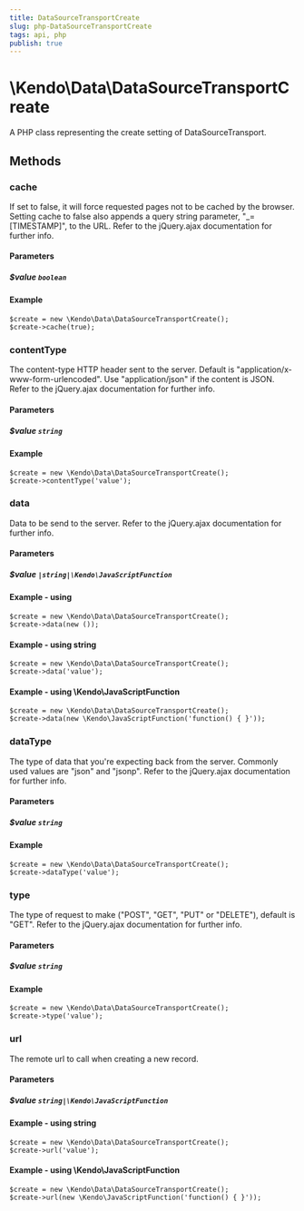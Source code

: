 ```yaml
---
title: DataSourceTransportCreate
slug: php-DataSourceTransportCreate
tags: api, php
publish: true
---
```


# \Kendo\Data\DataSourceTransportCreate

A PHP class representing the create setting of DataSourceTransport.


## Methods

### cache
If set to false, it will force requested pages not to be cached by the browser. Setting cache to false also appends a query string parameter, "_=[TIMESTAMP]", to the URL.
Refer to the jQuery.ajax documentation for further info.
#### Parameters

##### $value `boolean`



#### Example 
    $create = new \Kendo\Data\DataSourceTransportCreate();
    $create->cache(true);

### contentType
The content-type HTTP header sent to the server. Default is "application/x-www-form-urlencoded". Use "application/json" if the content is JSON.
Refer to the jQuery.ajax documentation for further info.
#### Parameters

##### $value `string`



#### Example 
    $create = new \Kendo\Data\DataSourceTransportCreate();
    $create->contentType('value');

### data
Data to be send to the server.
Refer to the jQuery.ajax documentation for further info.
#### Parameters

##### $value `|string|\Kendo\JavaScriptFunction`



#### Example  - using 
    $create = new \Kendo\Data\DataSourceTransportCreate();
    $create->data(new ());

#### Example  - using string
    $create = new \Kendo\Data\DataSourceTransportCreate();
    $create->data('value');

#### Example  - using \Kendo\JavaScriptFunction
    $create = new \Kendo\Data\DataSourceTransportCreate();
    $create->data(new \Kendo\JavaScriptFunction('function() { }'));

### dataType
The type of data that you're expecting back from the server. Commonly used values are "json" and "jsonp".
Refer to the jQuery.ajax documentation for further info.
#### Parameters

##### $value `string`



#### Example 
    $create = new \Kendo\Data\DataSourceTransportCreate();
    $create->dataType('value');

### type
The type of request to make ("POST", "GET", "PUT" or "DELETE"), default is "GET".
Refer to the jQuery.ajax documentation for further info.
#### Parameters

##### $value `string`



#### Example 
    $create = new \Kendo\Data\DataSourceTransportCreate();
    $create->type('value');

### url
The remote url to call when creating a new record.
#### Parameters

##### $value `string|\Kendo\JavaScriptFunction`



#### Example  - using string
    $create = new \Kendo\Data\DataSourceTransportCreate();
    $create->url('value');

#### Example  - using \Kendo\JavaScriptFunction
    $create = new \Kendo\Data\DataSourceTransportCreate();
    $create->url(new \Kendo\JavaScriptFunction('function() { }'));

